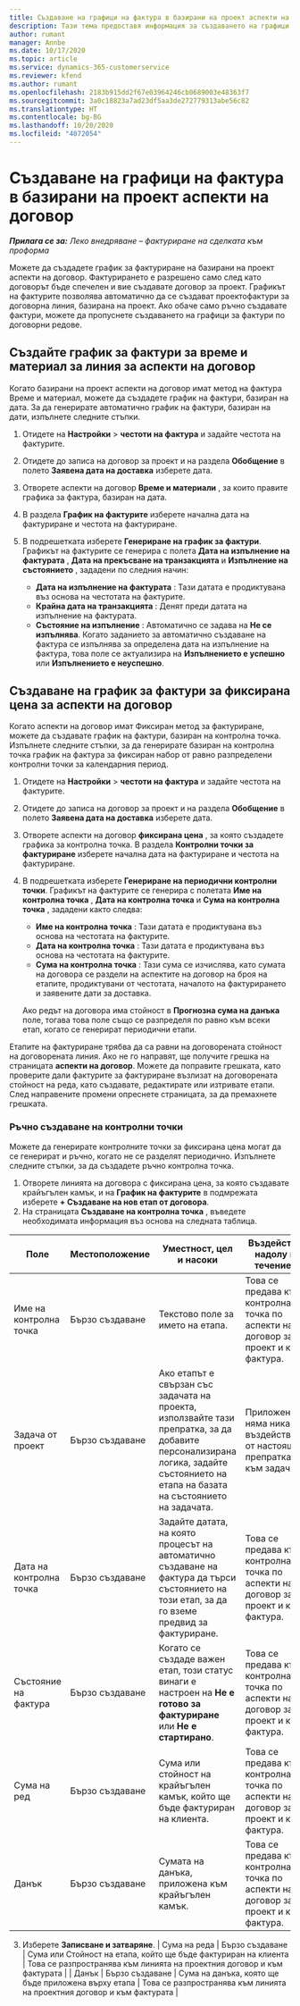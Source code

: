 ```yaml
---
title: Създаване на графици на фактура в базирани на проект аспекти на договор
description: Тази тема предоставя информация за създаването на графици за контролни точки в редове на оферта.
author: rumant
manager: Annbe
ms.date: 10/17/2020
ms.topic: article
ms.service: dynamics-365-customerservice
ms.reviewer: kfend
ms.author: rumant
ms.openlocfilehash: 2183b915dd2f67e03964246cb0689003e48363f7
ms.sourcegitcommit: 3a0c18823a7ad23df5aa3de272779313abe56c82
ms.translationtype: HT
ms.contentlocale: bg-BG
ms.lasthandoff: 10/20/2020
ms.locfileid: "4072054"
---
```

# <a name="creating-invoice-schedules-on-a-project-based-contract-line"></a>Създаване на графици на фактура в базирани на проект аспекти на договор

_**Прилага се за:** Леко внедряване – фактуриране на сделката към проформа_


Можете да създадете график за фактуриране на базирани на проект аспекти на договор. Фактурирането е разрешено само след като договорът бъде спечелен и вие създавате договор за проект. Графикът на фактурите позволява автоматично да се създават проектофактури за договорна линия, базирана на проект. Ако обаче само ръчно създавате фактури, можете да пропуснете създаването на графици за фактури по договорни редове.

## <a name="create-a-time-and-material-invoice-schedule-for-a-contract-line"></a>Създайте график за фактури за време и материал за линия за аспекти на договор

Когато базирани на проект аспекти на договор имат метод на фактура Време и материал, можете да създадете график на фактури, базиран на дата. За да генерирате автоматично график на фактури, базиран на дати, изпълнете следните стъпки.

1. Отидете на **Настройки** > **честоти на фактура** и задайте честота на фактурите.
2. Отидете до записа на договор за проект и на раздела **Обобщение** в полето **Заявена дата на доставка** изберете дата.
3. Отворете аспекти на договор **Време и материали** , за които правите графика за фактура, базиран на дата. 
4. В раздела **График на фактурите** изберете начална дата на фактуриране и честота на фактуриране.
5. В подрешетката изберете **Генериране на график за фактури**. Графикът на фактурите се генерира с полета **Дата на изпълнение на фактурата** , **Дата на прекъсване на транзакцията** и **Изпълнение на състоянието** , зададени по следния начин:

    - **Дата на изпълнение на фактурата** : Тази датата е продиктувана въз основа на честотата на фактурите.
    - **Крайна дата на транзакцията** : Денят преди датата на изпълнение на фактурата.
    - **Състояние на изпълнение** : Автоматично се задава на **Не се изпълнява**. Когато заданието за автоматично създаване на фактура се изпълнява за определена дата на изпълнение на фактура, това поле се актуализира на **Изпълнението е успешно** или **Изпълнението е неуспешно**.


## <a name="create-a-fixed-price-invoice-schedule-for-a-contract-line"></a>Създаване на график за фактури за фиксирана цена за аспекти на договор

Когато аспекти на договор имат Фиксиран метод за фактуриране, можете да създавате график на фактури, базиран на контролна точка. Изпълнете следните стъпки, за да генерирате базиран на контролна точка график на фактура за фиксиран набор от равно разпределени контролни точки за календарния период.

1. Отидете на **Настройки** > **честоти на фактура** и задайте честота на фактурите.
2. Отидете до записа на договор за проект и на раздела **Обобщение** в полето **Заявена дата на доставка** изберете дата.
3. Отворете аспекти на договор **фиксирана цена** , за която създадете графика за контролна точка. В раздела **Контролни точки за фактуриране** изберете начална дата на фактуриране и честота на фактуриране. 
4. В подрешетката изберете **Генериране на периодични контролни точки**. Графикът на фактурите се генерира с полетата **Име на контролна точка** , **Дата на контролна точка** и **Сума на контролна точка** , зададени както следва:

    - **Име на контролна точка** : Тази датата е продиктувана въз основа на честотата на фактурите.
    - **Дата на контролна точка** : Тази датата е продиктувана въз основа на честотата на фактурите.
    - **Сума на контролна точка** : Тази сума се изчислява, като сумата на договора се раздели на аспектите на договор на броя на етапите, продиктувани от честотата, началото на фактурирането и заявените дати за доставка.

    Ако редът на договора има стойност в **Прогнозна сума на данъка** поле, тогава това поле също се разпределя по равно към всеки етап, когато се генерират периодични етапи.

Етапите на фактуриране трябва да са равни на договорената стойност на договорената линия. Ако не го направят, ще получите грешка на страницата **аспекти на договор**. Можете да поправите грешката, като проверите дали фактурите за фактуриране възлизат на договорената стойност на реда, като създавате, редактирате или изтривате етапи. След направените промени опреснете страницата, за да премахнете грешката.

### <a name="manually-create-milestones"></a>Ръчно създаване на контролни точки

Можете да генерирате контролните точки за фиксирана цена могат да се генерират и ръчно, когато не се разделят периодично. Изпълнете следните стъпки, за да създадете ръчно контролна точка.

1. Отворете линията на договора с фиксирана цена, за която създавате крайъгълен камък, и на **График на фактурите** в подмрежата изберете **+ Създаване на нов етап от договора**. 
2. На страницата **Създаване на контролна точка** , въведете необходимата информация въз основа на следната таблица.

| Поле | Местоположение | Уместност, цел и насоки | Въздействие надолу по течението |
| --- | --- | --- | --- |
| Име на контролна точка | Бързо създаване | Текстово поле за името на етапа. | Това се предава към контролна точка по аспекти на договор за проект и към фактура. |
| Задача от проект | Бързо създаване | Ако етапът е свързан със задачата на проекта, използвайте тази препратка, за да добавите персонализирана логика, задайте състоянието на етапа на базата на състоянието на задачата. | Приложението няма никакво въздействие от настоящата препратка към задача. |
| Дата на контролна точка | Бързо създаване | Задайте датата, на която процесът на автоматично създаване на фактура да търси състоянието на този етап, за да го вземе предвид за фактуриране. | Това се предава към контролна точка по аспекти на договор за проект и към фактура. |
| Състояние на фактура | Бързо създаване | Когато се създаде важен етап, този статус винаги е настроен на **Не е готово за фактуриране** или **Не е стартирано**. | Това се предава към контролна точка по аспекти на договор за проект и към фактура. |
| Сума на ред | Бързо създаване | Сума или стойност на крайъгълен камък, който ще бъде фактуриран на клиента. | Това се предава към контролна точка по аспекти на договор за проект и към фактура. |
| Данък | Бързо създаване | Сумата на данъка, приложена към крайъгълен камък. | Това се предава към контролна точка по аспекти на договор за проект и към фактура. |

3. Изберете **Записване и затваряне**.
| Сума на реда | Бързо създаване | Сума или Стойност на етапа, който ще бъде фактуриран на клиента | Това се разпространява към линията на проектния договор и към фактурата | | Данък | Бързо създаване | Сума на данъка, която ще бъде приложена върху етапа | Това се разпространява към линията на проектния договор и към фактурата |
